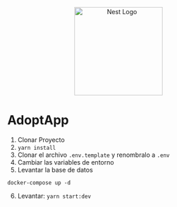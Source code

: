 <p align="center">
  <a href="http://nestjs.com/" target="blank"><img src="https://nestjs.com/img/logo-small.svg" width="200" alt="Nest Logo" /></a>
</p>

# AdoptApp

1. Clonar Proyecto
2. ```yarn install```
3.  Clonar el archivo ```.env.template``` y renombralo  a ```.env```
4. Cambiar las variables de entorno
5. Levantar la base de datos

```
docker-compose up -d
```

6. Levantar: ```yarn start:dev```
